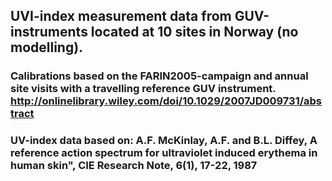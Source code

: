## UVI-index measurement data from GUV-instruments located at 10 sites in Norway (no modelling).
### Calibrations based on the FARIN2005-campaign and annual site visits with a travelling reference GUV instrument. http://onlinelibrary.wiley.com/doi/10.1029/2007JD009731/abstract
### UV-index data based on: A.F. McKinlay, A.F. and B.L. Diffey,  A reference action spectrum for ultraviolet induced erythema in human skin", CIE Research Note, 6(1), 17-22, 1987


